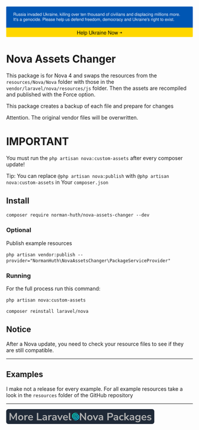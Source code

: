 [![Stand With Ukraine](https://raw.githubusercontent.com/vshymanskyy/StandWithUkraine/main/banner2-direct.svg)](https://vshymanskyy.github.io/StandWithUkraine/)

# Nova Assets Changer

This package is for Nova 4 and swaps the resources from the `resources/Nova/Nova` folder with those in the `vendor/laravel/nova/resources/js` folder.
Then the assets are recompiled and published with the Force option.

This package creates a backup of each file and prepare for changes

Attention. The original vendor files will be overwritten.

# IMPORTANT

You must run the `php artisan nova:custom-assets` after every composer update!

Tip: You can replace `@php artisan nova:publish` with `@php artisan nova:custom-assets` in Your `composer.json`

## Install

```
composer require norman-huth/nova-assets-changer --dev
```

### Optional

Publish example resources

```
php artisan vendor:publish --provider="NormanHuth\NovaAssetsChanger\PackageServiceProvider"
```

### Running

For the full process run this command:

```
php artisan nova:custom-assets
```

```
composer reinstall laravel/nova
```

## Notice

After a Nova update, you need to check your resource files to see if they are still compatible.

___

## Examples

I make not a release for every example. For all example resources take a look in the `resources` folder of the GitHub repository

---
[![More Laravel Nova Packages](https://raw.githubusercontent.com/Muetze42/asset-repo/main/svg/more-laravel-nova-packages.svg)](https://huth.it/nova-packages)
